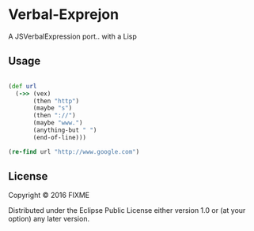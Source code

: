 # Verbal-Exprejon

A JSVerbalExpression port.. with a Lisp

## Usage

``` clojure

(def url
  (->> (vex)
       (then "http")
       (maybe "s")
       (then "://")
       (maybe "www.")
       (anything-but " ")
       (end-of-line)))

(re-find url "http://www.google.com")

```

## License

Copyright © 2016 FIXME

Distributed under the Eclipse Public License either version 1.0 or (at
your option) any later version.
